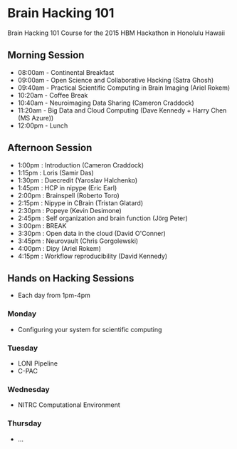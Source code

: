 # Brain Hacking 101
Brain Hacking 101 Course for the 2015 HBM Hackathon in Honolulu Hawaii

## Morning Session
- 08:00am - Continental Breakfast
- 09:00am - Open Science and Collaborative Hacking (Satra Ghosh)
- 09:40am - Practical Scientific Computing in Brain Imaging (Ariel Rokem)
- 10:20am - Coffee Break
- 10:40am - Neuroimaging Data Sharing (Cameron Craddock)
- 11:20am - Big Data and Cloud Computing (Dave Kennedy + Harry Chen (MS Azure))
- 12:00pm - Lunch

## Afternoon Session 
- 1:00pm : Introduction (Cameron Craddock)
- 1:15pm : Loris (Samir Das)
- 1:30pm : Duecredit (Yaroslav Halchenko)
- 1:45pm : HCP in nipype (Eric Earl) 
- 2:00pm : Brainspell (Roberto Toro)
- 2:15pm : Nipype in CBrain (Tristan Glatard)
- 2:30pm : Popeye (Kevin Desimone)
- 2:45pm : Self organization and brain function (Jörg Peter)
- 3:00pm : BREAK
- 3:30pm : Open data in the cloud (David O'Conner)
- 3:45pm : Neurovault (Chris Gorgolewski)
- 4:00pm : Dipy (Ariel Rokem)
- 4:15pm : Workflow reproducibility (David Kennedy)

## Hands on Hacking Sessions

- Each day from 1pm-4pm

### Monday 

- Configuring your system for scientific computing

### Tuesday 

- LONI Pipeline
- C-PAC

### Wednesday
- NITRC Computational Environment

### Thursday
- ...


 
